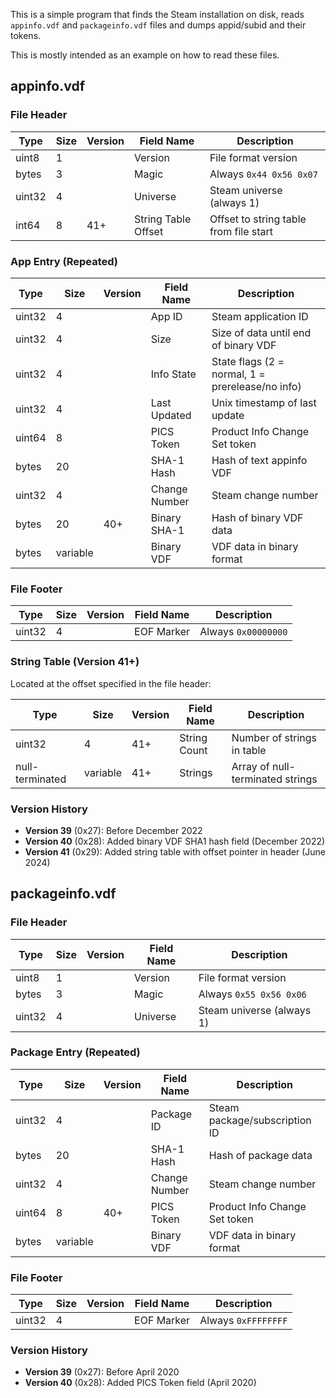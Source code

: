 This is a simple program that finds the Steam installation on disk, reads `appinfo.vdf` and `packageinfo.vdf` files and dumps appid/subid and their tokens.

This is mostly intended as an example on how to read these files.

## appinfo.vdf

### File Header

| Type   | Size | Version | Field Name          | Description |
|--------|------|---------|---------------------|-------------|
| uint8  | 1    |         | Version             | File format version |
| bytes  | 3    |         | Magic               | Always `0x44 0x56 0x07` |
| uint32 | 4    |         | Universe            | Steam universe (always 1) |
| int64  | 8    | 41+     | String Table Offset | Offset to string table from file start |

### App Entry (Repeated)

| Type     | Size     | Version | Field Name    | Description |
|----------|----------|---------|---------------|-------------|
| uint32   | 4        |         | App ID        | Steam application ID |
| uint32   | 4        |         | Size          | Size of data until end of binary VDF |
| uint32   | 4        |         | Info State    | State flags (2 = normal, 1 = prerelease/no info) |
| uint32   | 4        |         | Last Updated  | Unix timestamp of last update |
| uint64   | 8        |         | PICS Token    | Product Info Change Set token |
| bytes    | 20       |         | SHA-1 Hash    | Hash of text appinfo VDF |
| uint32   | 4        |         | Change Number | Steam change number |
| bytes    | 20       | 40+     | Binary SHA-1  | Hash of binary VDF data |
| bytes    | variable |         | Binary VDF    | VDF data in binary format |

### File Footer

| Type   | Size | Version | Field Name | Description |
|--------|------|---------|------------|-------------|
| uint32 | 4    |         | EOF Marker | Always `0x00000000` |

### String Table (Version 41+)

Located at the offset specified in the file header:

| Type             | Size     | Version | Field Name   | Description |
|------------------|----------|---------|--------------|-------------|
| uint32           | 4        | 41+     | String Count | Number of strings in table |
| null-terminated  | variable | 41+     | Strings      | Array of null-terminated strings |

### Version History

- **Version 39** (0x27): Before December 2022
- **Version 40** (0x28): Added binary VDF SHA1 hash field (December 2022)
- **Version 41** (0x29): Added string table with offset pointer in header (June 2024)

## packageinfo.vdf

### File Header

| Type   | Size | Version | Field Name | Description |
|--------|------|---------|------------|-------------|
| uint8  | 1    |         | Version    | File format version |
| bytes  | 3    |         | Magic      | Always `0x55 0x56 0x06` |
| uint32 | 4    |         | Universe   | Steam universe (always 1) |

### Package Entry (Repeated)

| Type     | Size     | Version | Field Name    | Description |
|----------|----------|---------|---------------|-------------|
| uint32   | 4        |         | Package ID    | Steam package/subscription ID |
| bytes    | 20       |         | SHA-1 Hash    | Hash of package data |
| uint32   | 4        |         | Change Number | Steam change number |
| uint64   | 8        | 40+     | PICS Token    | Product Info Change Set token |
| bytes    | variable |         | Binary VDF    | VDF data in binary format |

### File Footer

| Type   | Size | Version | Field Name | Description |
|--------|------|---------|------------|-------------|
| uint32 | 4    |         | EOF Marker | Always `0xFFFFFFFF` |

### Version History

- **Version 39** (0x27): Before April 2020
- **Version 40** (0x28): Added PICS Token field (April 2020)
